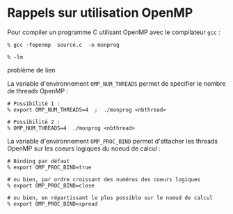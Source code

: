 # Rappels sur utilisation OpenMP

Pour compiler un programme C utilisant OpenMP avec le compilateur `gcc` :
```
% gcc -fopenmp  source.c  -o monprog
```

```
% -lm
```
problème de lien

La variable d'environnement `OMP_NUM_THREADS` permet de spécifier le nombre de threads OpenMP :
```
# Possibilité 1 : 
% export OMP_NUM_THREADS=4  ;  ./monprog <nbthread>

# Possibilité 2 :  
% OMP_NUM_THREADS=4  ./monprog <nbthread>
```

La variable d'environnement `OMP_PROC_BIND` permet d'attacher les threads OpenMP sur les coeurs logiques du noeud de calcul :
```
# Binding par défaut
% export OMP_PROC_BIND=true

# ou bien, par ordre croissant des numéros des coeurs logiques
% export OMP_PROC_BIND=close 

# ou bien, en répartissant le plus possible sur le noeud de calcul
% export OMP_PROC_BIND=spread 
```

